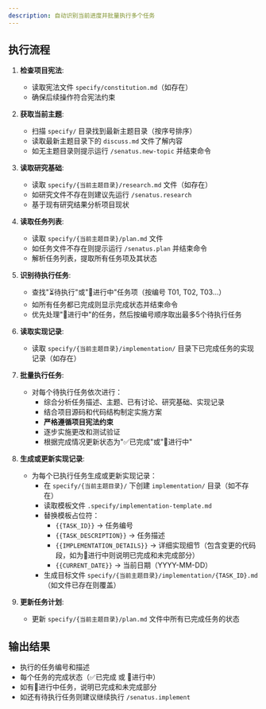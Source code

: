 ```yaml
---
description: 自动识别当前进度并批量执行多个任务
---
```


## 执行流程

1. **检查项目宪法**:
   - 读取宪法文件 `specify/constitution.md`（如存在）
   - 确保后续操作符合宪法约束

2. **获取当前主题**:
   - 扫描 `specify/` 目录找到最新主题目录（按序号排序）
   - 读取最新主题目录下的 `discuss.md` 文件了解内容
   - 如无主题目录则提示运行 `/senatus.new-topic` 并结束命令

3. **读取研究基础**:
   - 读取 `specify/{当前主题目录}/research.md` 文件（如存在）
   - 如研究文件不存在则建议先运行 `/senatus.research`
   - 基于现有研究结果分析项目现状

4. **读取任务列表**:
   - 读取 `specify/{当前主题目录}/plan.md` 文件
   - 如任务文件不存在则提示运行 `/senatus.plan` 并结束命令
   - 解析任务列表，提取所有任务项及其状态

5. **识别待执行任务**:
   - 查找"⏳待执行"或"🔄进行中"任务项（按编号 T01, T02, T03...）
   - 如所有任务都已完成则显示完成状态并结束命令
   - 优先处理"🔄进行中"的任务，然后按编号顺序取出最多5个待执行任务

6. **读取实现记录**:
   - 读取 `specify/{当前主题目录}/implementation/` 目录下已完成任务的实现记录（如存在）

7. **批量执行任务**:
   - 对每个待执行任务依次进行：
     * 综合分析任务描述、主题、已有讨论、研究基础、实现记录
     * 结合项目源码和代码结构制定实施方案
     * **严格遵循项目宪法约束**
     * 逐步实施更改和测试验证
     * 根据完成情况更新状态为"✅已完成"或"🔄进行中"

8. **生成或更新实现记录**:
   - 为每个已执行任务生成或更新实现记录：
     * 在 `specify/{当前主题目录}/` 下创建 `implementation/` 目录（如不存在）
     * 读取模板文件 `.specify/implementation-template.md`
     * 替换模板占位符：
       - `{{TASK_ID}}` → 任务编号
       - `{{TASK_DESCRIPTION}}` → 任务描述
       - `{{IMPLEMENTATION_DETAILS}}` → 详细实现细节（包含变更的代码段，如为🔄进行中则说明已完成和未完成部分）
       - `{{CURRENT_DATE}}` → 当前日期（YYYY-MM-DD）
     * 生成目标文件 `specify/{当前主题目录}/implementation/{TASK_ID}.md`（如文件已存在则覆盖）

9. **更新任务计划**:
   - 更新 `specify/{当前主题目录}/plan.md` 文件中所有已完成任务的状态

## 输出结果
- 执行的任务编号和描述
- 每个任务的完成状态（✅已完成 或 🔄进行中）
- 如有🔄进行中任务，说明已完成和未完成部分
- 如还有待执行任务则建议继续执行 `/senatus.implement`